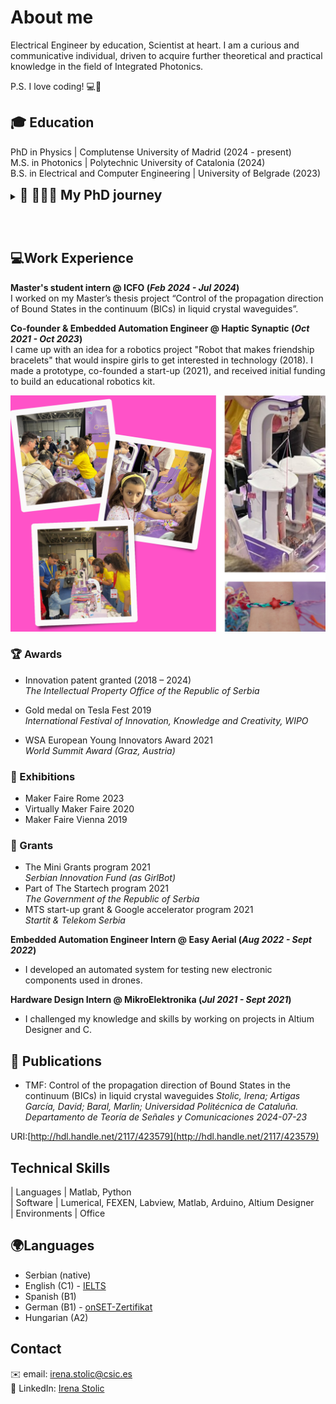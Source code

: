 


# About me 
Electrical Engineer by education, Scientist at heart. I am a curious and communicative individual, driven to acquire further theoretical and practical knowledge in the field of Integrated Photonics. <br>

P.S. I love coding! 💻🚀



## 🎓 Education 
PhD in Physics | Complutense University of Madrid (2024 - present)
<br>
M.S. in Photonics	| Polytechnic University of Catalonia  (2024)	 			       
B.S. in Electrical and Computer Engineering | University of Belgrade (2023)

<details>

  <summary><strong style="font-size: 21px;"> 🎇 👩🏻‍🔬 My PhD journey </strong>
    <strong style="font-size: 10px;">  </strong>
    <p>&nbsp;</p>
  </summary>

**Pre-doctoral Researcher  @ Optics Institute "Daza de Valdés" (CSIC)  (_December 2024 - Present_)**
**[founded by the Momentum program](chrome-extension://efaidnbmnnnibpcajpcglclefindmkaj/https://momentum.csic.es/wp-content/uploads/2024/08/AGO_CATALOGO_OPORTUNIDADES_MOMENTUM_ESP_web.pdf)**
<br> <br>
📍I am currently doing my research secondment at the University of Malaga!<br>

- Optics Institute "Daza de Valdés" (CSIC) <br>
In December of 2024, I started my PhD research journey on the topic _"Sensores fotónicos integrados en chip potenciados mediante inteligencia artificial y metamateriales nanoestructurados"_. The first two months I received training in "Introduction to Nano-Structured Devices in Waveguides" and spent time learning about the fundamentals of Integrated Photonics.<br>

- 📍 University of Malaga <br>
In February of 2025, I started my two-month research secondment at the University of Malaga at the Photonics & RF Research Lab where I am receiving theoretical training, learning how to use Fexen and Lumerical software for PIC design, as well as working in the lab and working with the optical setup for characterization of silicon photonic chips.<br> 
<p>&nbsp;</p>
</details>




## 💻Work Experience


**Master's student intern @ ICFO (_Feb 2024 - Jul 2024_)** <br>
I worked on my Master’s thesis project “Control of the propagation direction of Bound States in the continuum (BICs) in liquid crystal waveguides”.

**Co-founder & Embedded Automation Engineer @ Haptic Synaptic (_Oct 2021 - Oct 2023_)** <br>
I came up with an idea for a robotics project "Robot that makes friendship bracelets" that would inspire girls to get interested in technology (2018). I made a prototype, co-founded a start-up (2021), and received initial funding to build an educational robotics kit.


![Image1](/assets/collage2.jpg)

### 🏆 Awards

- Innovation patent granted (2018 – 2024)  <br>
_The Intellectual Property Office of the Republic of Serbia_ <br>

- Gold medal on Tesla Fest 2019 <br>
_International Festival of Innovation, Knowledge and Creativity, WIPO_ <br>
- WSA European Young Innovators Award 2021 <br>
  _World Summit Award (Graz, Austria)_ <br>

### 🎉 Exhibitions
  - Maker Faire Rome 2023
  - Virtually Maker Faire 2020 
  - Maker Faire Vienna 2019

### 💫 Grants
  - The Mini Grants program 2021 <br>
    _Serbian Innovation Fund (as GirlBot)_
  - Part of The Startech program 2021 <br>
  _The Government of the Republic of Serbia_
  - MTS start-up grant & Google accelerator program 2021 <br>
  _Startit & Telekom Serbia_


**Embedded Automation Engineer Intern @ Easy Aerial (_Aug 2022 - Sept 2022_)**
- I developed an automated system for testing new electronic components used in drones.

**Hardware Design Intern @ MikroElektronika (_Jul 2021 - Sept 2021_)**
- I challenged my knowledge and skills by working on projects in Altium Designer and C. 


## 📖 Publications <br>
  
- TMF: Control of the propagation direction of Bound States in the continuum (BICs) in liquid crystal waveguides
_Stolic, Irena; Artigas García, David; Baral, Marlin; Universidad Politécnica de Cataluña. Departamento de Teoría de Señales y Comunicaciones_ 
_2024-07-23_

 URI:[http://hdl.handle.net/2117/423579](http://hdl.handle.net/2117/423579)
<br>




## Technical Skills

| Languages    | Matlab, Python             
| Software     | Lumerical, FEXEN, Labview, Matlab, Arduino, Altium Designer                  
| Environments | Office                  
               

## 🌍Languages
- Serbian (native)
- English (C1) - [IELTS](https://drive.google.com/file/d/1GnqGDiYHMG9xGD1HpdwqdOKil8ZdTYOF/view)
- Spanish (B1)
- German (B1) - [onSET-Zertifikat](https://drive.google.com/file/d/1KtxoslggTkv_7oPD7mA_VbGN5T44iTmi/view)
- Hungarian (A2)


## Contact
✉️  email: irena.stolic@csic.es <br>
🔗 LinkedIn: [Irena Stolic](https://www.linkedin.com/in/irena-stolic-248010180/)

